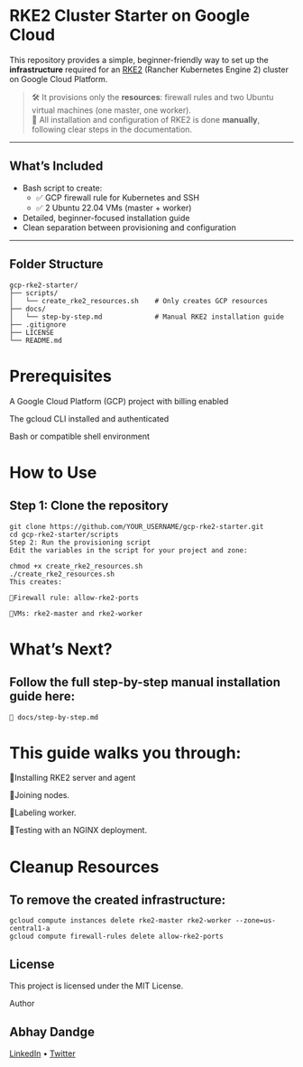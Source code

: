 # RKE2 Cluster Starter on Google Cloud

This repository provides a simple, beginner-friendly way to set up the **infrastructure** required for an [RKE2](https://docs.rke2.io/) (Rancher Kubernetes Engine 2) cluster on Google Cloud Platform.

> 🛠️ It provisions only the **resources**: firewall rules and two Ubuntu virtual machines (one master, one worker).  
> 🧠 All installation and configuration of RKE2 is done **manually**, following clear steps in the documentation.

---

## What’s Included

- Bash script to create:
  - ✅ GCP firewall rule for Kubernetes and SSH
  - ✅ 2 Ubuntu 22.04 VMs (master + worker)
- Detailed, beginner-focused installation guide
- Clean separation between provisioning and configuration

---

## Folder Structure

```text
gcp-rke2-starter/
├── scripts/
│   └── create_rke2_resources.sh    # Only creates GCP resources
├── docs/
│   └── step-by-step.md             # Manual RKE2 installation guide
├── .gitignore
├── LICENSE
└── README.md
```
# Prerequisites

A Google Cloud Platform (GCP) project with billing enabled

The gcloud CLI installed and authenticated

Bash or compatible shell environment

# How to Use
## Step 1: Clone the repository
```
git clone https://github.com/YOUR_USERNAME/gcp-rke2-starter.git
cd gcp-rke2-starter/scripts
Step 2: Run the provisioning script
Edit the variables in the script for your project and zone:
```

```
chmod +x create_rke2_resources.sh
./create_rke2_resources.sh
This creates:

🔺Firewall rule: allow-rke2-ports

🔺VMs: rke2-master and rke2-worker
```
# What’s Next?
## Follow the full step-by-step manual installation guide here:
```
📘 docs/step-by-step.md
```
# This guide walks you through:

🔺Installing RKE2 server and agent

🔺Joining nodes.

🔺Labeling worker.

🔺Testing with an NGINX deployment.

# Cleanup Resources
## To remove the created infrastructure:
```
gcloud compute instances delete rke2-master rke2-worker --zone=us-central1-a
gcloud compute firewall-rules delete allow-rke2-ports
```
## License
This project is licensed under the MIT License.

Author

## Abhay Dandge

[LinkedIn](https://www.linkedin.com/in/abhaydandge)
 • [Twitter](https://x.com/ABHAYDPATIL96)
